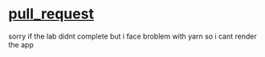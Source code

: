 # [pull_request](https://github.com/monaSalih/cookie-stand-admin/pull/2)


sorry if the lab didnt complete but i face broblem with yarn so i cant render the app